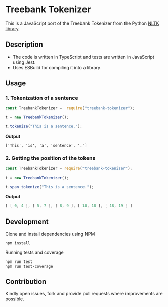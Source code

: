 # Treebank Tokenizer

This is a JavaScript port of the Treebank Tokenizer from the Python [NLTK library](https://www.nltk.org/index.html).


## Description

* The code is written in TypeScript and tests are written in JavaScript using Jest.
* Uses ESBuild for compiling it into a library

## Usage

### 1. Tokenization of a sentence

```js
const TreebankTokenizer =  require("treebank-tokenizer");

t = new TreebankTokenizer();

t.tokenize("This is a sentence.");
```

**Output**

```
['This', 'is', 'a', 'sentence', '.']
```

### 2. Getting the position of the tokens

```js
const TreebankTokenizer = require("treebank-tokenizer");

t = new TreebankTokenizer();

t.span_tokenize("This is a sentence.");
```

**Output**

```js
[ [ 0, 4 ], [ 5, 7 ], [ 8, 9 ], [ 10, 18 ], [ 18, 19 ] ]
```


## Development

Clone and install dependencies using NPM

```
npm install
```

Running tests and coverage

```
npm run test
npm run test-coverage
```

## Contribution

Kindly open issues, fork and provide pull requests where improvements are possible.

